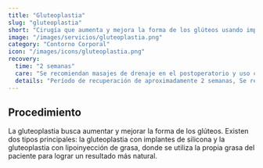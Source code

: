 ```yaml
---
title: "Gluteoplastia"
slug: "gluteoplastia"
short: "Cirugía que aumenta y mejora la forma de los glúteos usando implantes de silicona o grasa propia."
image: "/images/servicios/gluteoplastia.png"
category: "Contorno Corporal"
icon: "/images/icons/gluteoplastia.png"
recovery: 
  time: "2 semanas"
  care: "Se recomiendan masajes de drenaje en el postoperatorio y uso continuo de fajas modeladoras durante un tiempo determinado"
  details: "Período de recuperación de aproximadamente 2 semanas, Se recomiendan masajes de drenaje en el postoperatorio y uso continuo de fajas modeladoras durante un tiempo determinado."
---
```



## Procedimiento
La gluteoplastia busca aumentar y mejorar la forma de los glúteos. Existen dos tipos principales: la gluteoplastia con implantes de silicona y la gluteoplastia con lipoinyección de grasa, donde se utiliza la propia grasa del paciente para lograr un resultado más natural.

